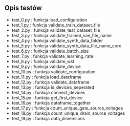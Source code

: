 ## Opis testów

- test_0.py  : funkcja load_configuration
- test_1.py  : funkcja validate_train_dataset_file
- test_2.py  : funkcja validate_test_dataset_file
- test_3.py  : funkcja validate_trained_vae_file_name
- test_4.py  : funkcja validate_synth_data_folder
- test_5.py  : funkcja validate_synth_data_file_name_core
- test_6.py  : funkcja validate_batch_size
- test_7.py  : funkcja validate_learning_rate
- test_8.py  : funkcja validate_wkl
- test_9.py  : funkcja validate_device
- test_10.py : funkcja validate_configuration
- test_11.py : funkcja load_dataframe
- test_12.py : funkcja validate_dataframe
- test_13.py : funkcja is_devices_seperated
- test_14.py : funkcja connect_devices
- test_15.py : funkcja get_first_device
- test_16.py : funkcja dataframe_together
- test_17.py : funkcja count_unique_gate_source_voltages
- test_18.py : funkcja count_unique_drain_source_voltages
- test_19.py : funkcja data_dimensions
